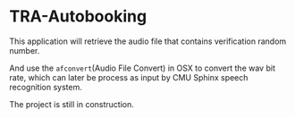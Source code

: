 # TRA-Autobooking
This application will retrieve the audio file that contains verification random number.

And use the ```afconvert```(Audio File Convert) in OSX to convert the wav bit rate, which can later be process as input by CMU Sphinx speech recognition system.

The project is still in construction.


